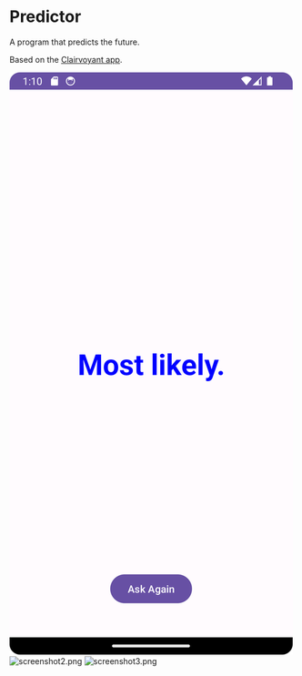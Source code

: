 # Predictor
A program that predicts the future.

Based on the [Clairvoyant app](https://github.com/cassidyjames/clairvoyant).

![screenshot1.png](/metadata/en-US/images/phoneScreenshots/Screenshot_20240115_131124.png)
![screenshot2.png](/data/screenshot2.png)
![screenshot3.png](/data/screenshot3.png)
